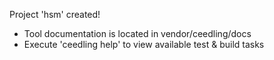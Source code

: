 Project 'hsm' created!
 - Tool documentation is located in vendor/ceedling/docs
 - Execute 'ceedling help' to view available test & build tasks


